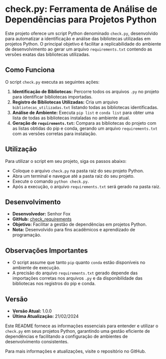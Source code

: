
# check.py: Ferramenta de Análise de Dependências para Projetos Python

Este projeto oferece um script Python denominado `check.py`, desenvolvido para automatizar a identificação e análise das bibliotecas utilizadas em projetos Python. O principal objetivo é facilitar a replicabilidade do ambiente de desenvolvimento ao gerar um arquivo `requirements.txt` contendo as versões exatas das bibliotecas utilizadas.

## Como Funciona

O script `check.py` executa as seguintes ações:

1. **Identificação de Bibliotecas:** Percorre todos os arquivos `.py` no projeto para identificar bibliotecas importadas.
2. **Registro de Bibliotecas Utilizadas:** Cria um arquivo `bibliotecas_utilizadas.txt` listando todas as bibliotecas identificadas.
3. **Análise de Ambiente:** Executa `pip list` e `conda list` para obter uma lista de todas as bibliotecas instaladas no ambiente atual.
4. **Geração de `requirements.txt`:** Compara as bibliotecas do projeto com as listas obtidas do pip e conda, gerando um arquivo `requirements.txt` com as versões corretas para instalação.

## Utilização

Para utilizar o script em seu projeto, siga os passos abaixo:

- Coloque o arquivo `check.py` na pasta raiz do seu projeto Python.
- Abra um terminal e navegue até a pasta raiz do seu projeto.
- Execute o comando `python check.py`.
- Após a execução, o arquivo `requirements.txt` será gerado na pasta raiz.

## Desenvolvimento

- **Desenvolvedor:** Senhor Fox
- **GitHub:** [check_requirements](https://github.com/FoxPopBR/check_requirements)
- **Objetivo:** Facilitar a gestão de dependências em projetos Python.
- **Nota:** Desenvolvido para fins acadêmicos e aprendizado de programação.

## Observações Importantes

- O script assume que tanto `pip` quanto `conda` estão disponíveis no ambiente de execução.
- A precisão do arquivo `requirements.txt` gerado depende das importações corretas nos arquivos `.py` e da disponibilidade das bibliotecas nos registros do pip e conda.

## Versão

- **Versão Atual:** 1.0.0
- **Última Atualização:** 21/02/2024

Este README fornece as informações essenciais para entender e utilizar o `check.py` em seus projetos Python, garantindo uma gestão eficiente de dependências e facilitando a configuração de ambientes de desenvolvimento consistentes.

Para mais informações e atualizações, visite o repositório no GitHub.
